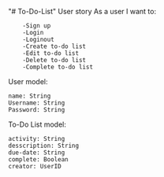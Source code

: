 "# To-Do-List" 
User story
    As a user I want to:
    
        -Sign up
        -Login
        -Loginout
        -Create to-do list
        -Edit to-do list
        -Delete to-do list
        -Complete to-do list
User model:

    name: String
    Username: String
    Password: String
    
To-Do List model:

    activity: String
    desscription: String
    due-date: String
    complete: Boolean
    creator: UserID
